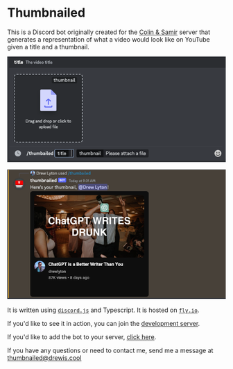 # Thumbnailed

This is a Discord bot originally created for the [Colin & Samir](https://discord.com/invite/colinandsamir) server that generates a representation of what a video would look like on YouTube given a title and a thumbnail.

![demo prompt](./demo-prompt.png)

![demo message](./demo-message.png)

It is written using [`discord.js`](https://discordjs.guide) and Typescript. It is hosted on [`fly.io`](https://fly.io).

If you'd like to see it in action, you can join the [development server](https://discord.gg/uTbz3UgmCR).

If you'd like to add the bot to your server, [click here](https://discord.com/api/oauth2/authorize?client_id=1118996288579571843&permissions=277025442880&scope=bot%20applications.commands).

If you have any questions or need to contact me, send me a message at [thumbnailed@drewis.cool](mailto:thumbnailed@drewis.cool)
